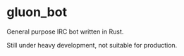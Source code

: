 # gluon_bot

General purpose IRC bot written in Rust.

Still under heavy development, not suitable for production.